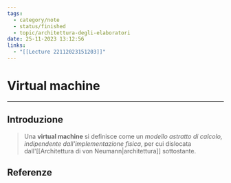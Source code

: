 ```yaml
---
tags:
  - category/note
  - status/finished
  - topic/architettura-degli-elaboratori
date: 25-11-2023 13:12:56
links:
  - "[[Lecture 22112023151203]]"
---
```

# Virtual machine
---
## Introduzione
> Una **virtual machine** si definisce come un _modello astratto di calcolo, indipendente dall'implementazione fisica_, per cui dislocata dall'[[Architettura di von Neumann|architettura]] sottostante.

## Referenze